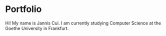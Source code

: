 # Portfolio
 
Hi! My name is Jannis Cui. I am currently studying Computer Science at the Goethe University in Frankfurt.
